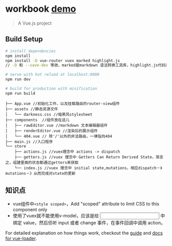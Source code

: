 # workbook [demo](http://kad0108.github.io/Html5/workbook/dist/)

> A Vue.js project

## Build Setup

``` bash
# install dependencies
npm install
npm install -D vue-router vuex marked highlight.js
// -D 和 --save-dev 等效，marked是markdown 语法转换工具库，highlight.js代码高亮插件

# serve with hot reload at localhost:8080
npm run dev

# build for production with minification
npm run build
```

```
├── App.vue //初始化工作，以及挂载路由的router-view组件
├── assets //静态资源文件
│   └── darkness.css //暗黑风stylesheet
├── components  //组件放在这儿
│   ├── rawEditor.vue //markdown 文本编辑器组件
│   ├── renderEditor.vue //渲染后的展示组件
│   └── 404.vue // 除'/'以外的非法路由，一律指向404
├── main.js //入口程序
└── store
    ├── actions.js //vuex理念中 actions -> dispatch
    ├── getters.js //vuex 理念中 Getters Can Return Derived State，简言之，组建里面的状态都通过getters来获取
    └── index.js //vuex 理念中 initial state,mutations，相应dispatch－》mutations－》从而完成对state的更新
```



## 知识点

* vue组件中```<style scoped>```，Add "scoped" attribute to limit CSS to this component only
* ​使用了vuex就不能使用v-model，应该是给 <input> 中绑定 value，然后侦听 input 或者 change 事件，在事件回调中调用 action。



For detailed explanation on how things work, checkout the [guide](http://vuejs-templates.github.io/webpack/) and [docs for vue-loader](http://vuejs.github.io/vue-loader).